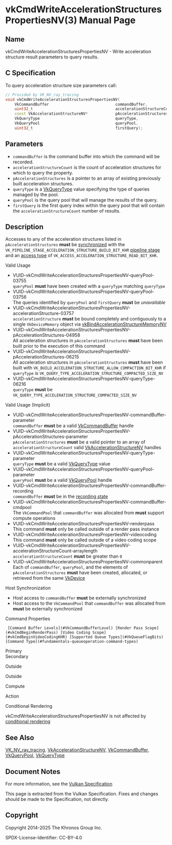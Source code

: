 # vkCmdWriteAccelerationStructuresPropertiesNV(3) Manual Page

## Name

vkCmdWriteAccelerationStructuresPropertiesNV - Write acceleration structure result parameters to query results.



## [](#_c_specification)C Specification

To query acceleration structure size parameters call:

```c++
// Provided by VK_NV_ray_tracing
void vkCmdWriteAccelerationStructuresPropertiesNV(
    VkCommandBuffer                             commandBuffer,
    uint32_t                                    accelerationStructureCount,
    const VkAccelerationStructureNV*            pAccelerationStructures,
    VkQueryType                                 queryType,
    VkQueryPool                                 queryPool,
    uint32_t                                    firstQuery);
```

## [](#_parameters)Parameters

- `commandBuffer` is the command buffer into which the command will be recorded.
- `accelerationStructureCount` is the count of acceleration structures for which to query the property.
- `pAccelerationStructures` is a pointer to an array of existing previously built acceleration structures.
- `queryType` is a [VkQueryType](https://registry.khronos.org/vulkan/specs/latest/man/html/VkQueryType.html) value specifying the type of queries managed by the pool.
- `queryPool` is the query pool that will manage the results of the query.
- `firstQuery` is the first query index within the query pool that will contain the `accelerationStructureCount` number of results.

## [](#_description)Description

Accesses to any of the acceleration structures listed in `pAccelerationStructures` **must** be [synchronized](https://registry.khronos.org/vulkan/specs/latest/html/vkspec.html#synchronization-dependencies) with the `VK_PIPELINE_STAGE_ACCELERATION_STRUCTURE_BUILD_BIT_KHR` [pipeline stage](https://registry.khronos.org/vulkan/specs/latest/html/vkspec.html#synchronization-pipeline-stages) and an [access type](https://registry.khronos.org/vulkan/specs/latest/html/vkspec.html#synchronization-access-types) of `VK_ACCESS_ACCELERATION_STRUCTURE_READ_BIT_KHR`.

Valid Usage

- [](#VUID-vkCmdWriteAccelerationStructuresPropertiesNV-queryPool-03755)VUID-vkCmdWriteAccelerationStructuresPropertiesNV-queryPool-03755  
  `queryPool` **must** have been created with a `queryType` matching `queryType`
- [](#VUID-vkCmdWriteAccelerationStructuresPropertiesNV-queryPool-03756)VUID-vkCmdWriteAccelerationStructuresPropertiesNV-queryPool-03756  
  The queries identified by `queryPool` and `firstQuery` **must** be *unavailable*
- [](#VUID-vkCmdWriteAccelerationStructuresPropertiesNV-accelerationStructure-03757)VUID-vkCmdWriteAccelerationStructuresPropertiesNV-accelerationStructure-03757  
  `accelerationStructure` **must** be bound completely and contiguously to a single `VkDeviceMemory` object via [vkBindAccelerationStructureMemoryNV](https://registry.khronos.org/vulkan/specs/latest/man/html/vkBindAccelerationStructureMemoryNV.html)
- [](#VUID-vkCmdWriteAccelerationStructuresPropertiesNV-pAccelerationStructures-04958)VUID-vkCmdWriteAccelerationStructuresPropertiesNV-pAccelerationStructures-04958  
  All acceleration structures in `pAccelerationStructures` **must** have been built prior to the execution of this command
- [](#VUID-vkCmdWriteAccelerationStructuresPropertiesNV-pAccelerationStructures-06215)VUID-vkCmdWriteAccelerationStructuresPropertiesNV-pAccelerationStructures-06215  
  All acceleration structures in `pAccelerationStructures` **must** have been built with `VK_BUILD_ACCELERATION_STRUCTURE_ALLOW_COMPACTION_BIT_KHR` if `queryType` is `VK_QUERY_TYPE_ACCELERATION_STRUCTURE_COMPACTED_SIZE_NV`
- [](#VUID-vkCmdWriteAccelerationStructuresPropertiesNV-queryType-06216)VUID-vkCmdWriteAccelerationStructuresPropertiesNV-queryType-06216  
  `queryType` **must** be `VK_QUERY_TYPE_ACCELERATION_STRUCTURE_COMPACTED_SIZE_NV`

Valid Usage (Implicit)

- [](#VUID-vkCmdWriteAccelerationStructuresPropertiesNV-commandBuffer-parameter)VUID-vkCmdWriteAccelerationStructuresPropertiesNV-commandBuffer-parameter  
  `commandBuffer` **must** be a valid [VkCommandBuffer](https://registry.khronos.org/vulkan/specs/latest/man/html/VkCommandBuffer.html) handle
- [](#VUID-vkCmdWriteAccelerationStructuresPropertiesNV-pAccelerationStructures-parameter)VUID-vkCmdWriteAccelerationStructuresPropertiesNV-pAccelerationStructures-parameter  
  `pAccelerationStructures` **must** be a valid pointer to an array of `accelerationStructureCount` valid [VkAccelerationStructureNV](https://registry.khronos.org/vulkan/specs/latest/man/html/VkAccelerationStructureNV.html) handles
- [](#VUID-vkCmdWriteAccelerationStructuresPropertiesNV-queryType-parameter)VUID-vkCmdWriteAccelerationStructuresPropertiesNV-queryType-parameter  
  `queryType` **must** be a valid [VkQueryType](https://registry.khronos.org/vulkan/specs/latest/man/html/VkQueryType.html) value
- [](#VUID-vkCmdWriteAccelerationStructuresPropertiesNV-queryPool-parameter)VUID-vkCmdWriteAccelerationStructuresPropertiesNV-queryPool-parameter  
  `queryPool` **must** be a valid [VkQueryPool](https://registry.khronos.org/vulkan/specs/latest/man/html/VkQueryPool.html) handle
- [](#VUID-vkCmdWriteAccelerationStructuresPropertiesNV-commandBuffer-recording)VUID-vkCmdWriteAccelerationStructuresPropertiesNV-commandBuffer-recording  
  `commandBuffer` **must** be in the [recording state](#commandbuffers-lifecycle)
- [](#VUID-vkCmdWriteAccelerationStructuresPropertiesNV-commandBuffer-cmdpool)VUID-vkCmdWriteAccelerationStructuresPropertiesNV-commandBuffer-cmdpool  
  The `VkCommandPool` that `commandBuffer` was allocated from **must** support compute operations
- [](#VUID-vkCmdWriteAccelerationStructuresPropertiesNV-renderpass)VUID-vkCmdWriteAccelerationStructuresPropertiesNV-renderpass  
  This command **must** only be called outside of a render pass instance
- [](#VUID-vkCmdWriteAccelerationStructuresPropertiesNV-videocoding)VUID-vkCmdWriteAccelerationStructuresPropertiesNV-videocoding  
  This command **must** only be called outside of a video coding scope
- [](#VUID-vkCmdWriteAccelerationStructuresPropertiesNV-accelerationStructureCount-arraylength)VUID-vkCmdWriteAccelerationStructuresPropertiesNV-accelerationStructureCount-arraylength  
  `accelerationStructureCount` **must** be greater than `0`
- [](#VUID-vkCmdWriteAccelerationStructuresPropertiesNV-commonparent)VUID-vkCmdWriteAccelerationStructuresPropertiesNV-commonparent  
  Each of `commandBuffer`, `queryPool`, and the elements of `pAccelerationStructures` **must** have been created, allocated, or retrieved from the same [VkDevice](https://registry.khronos.org/vulkan/specs/latest/man/html/VkDevice.html)

Host Synchronization

- Host access to `commandBuffer` **must** be externally synchronized
- Host access to the `VkCommandPool` that `commandBuffer` was allocated from **must** be externally synchronized

Command Properties

     [Command Buffer Levels](#VkCommandBufferLevel) [Render Pass Scope](#vkCmdBeginRenderPass) [Video Coding Scope](#vkCmdBeginVideoCodingKHR) [Supported Queue Types](#VkQueueFlagBits) [Command Type](#fundamentals-queueoperation-command-types)

Primary  
Secondary

Outside

Outside

Compute

Action

Conditional Rendering

vkCmdWriteAccelerationStructuresPropertiesNV is not affected by [conditional rendering](#drawing-conditional-rendering)

## [](#_see_also)See Also

[VK\_NV\_ray\_tracing](https://registry.khronos.org/vulkan/specs/latest/man/html/VK_NV_ray_tracing.html), [VkAccelerationStructureNV](https://registry.khronos.org/vulkan/specs/latest/man/html/VkAccelerationStructureNV.html), [VkCommandBuffer](https://registry.khronos.org/vulkan/specs/latest/man/html/VkCommandBuffer.html), [VkQueryPool](https://registry.khronos.org/vulkan/specs/latest/man/html/VkQueryPool.html), [VkQueryType](https://registry.khronos.org/vulkan/specs/latest/man/html/VkQueryType.html)

## [](#_document_notes)Document Notes

For more information, see the [Vulkan Specification](https://registry.khronos.org/vulkan/specs/latest/html/vkspec.html#vkCmdWriteAccelerationStructuresPropertiesNV)

This page is extracted from the Vulkan Specification. Fixes and changes should be made to the Specification, not directly.

## [](#_copyright)Copyright

Copyright 2014-2025 The Khronos Group Inc.

SPDX-License-Identifier: CC-BY-4.0